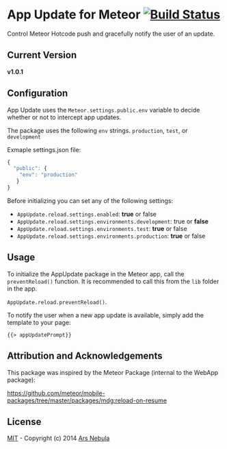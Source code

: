 # App Update for Meteor [![Build Status](https://api.shippable.com/projects/54add975d46935d5fbc1bef7/badge?branchName=master)](https://app.shippable.com/projects/54add975d46935d5fbc1bef7/builds/latest)

Control Meteor Hotcode push and gracefully notify the user of an update.

## Current Version
**v1.0.1**

## Configuration

App Update uses the ``Meteor.settings.public.env`` variable to decide whether or not to intercept app updates.

The package uses the following ``env`` strings. ``production``, ``test``, or ``development``

Exmaple settings.json file:
```js
{
  "public": {
    "env": "production"
   }
}
```

Before initializing you can set any of the following settings:

* ``AppUpdate.reload.settings.enabled``: **true** or false
* ``AppUpdate.reload.settings.environments.development``: true or **false**
* ``AppUpdate.reload.settings.environments.test``: **true** or false
* ``AppUpdate.reload.settings.environments.production``: **true** or false

## Usage

To initialize the AppUpdate package in the Meteor app, call the ``preventReload()`` function. It is recommended to call this from the ``lib`` folder in the app.

``AppUpdate.reload.preventReload()``.


To notify the user when a new app update is available, simply add the template to your page:

``{{> appUpdatePrompt}}``

## Attribution and Acknowledgements

This package was inspired by the Meteor Package (internal to the WebApp package):

https://github.com/meteor/mobile-packages/tree/master/packages/mdg:reload-on-resume

## License

[MIT](http://choosealicense.com/licenses/mit/) -
Copyright (c) 2014 [Ars Nebula](http://www.arsnebula.com)
